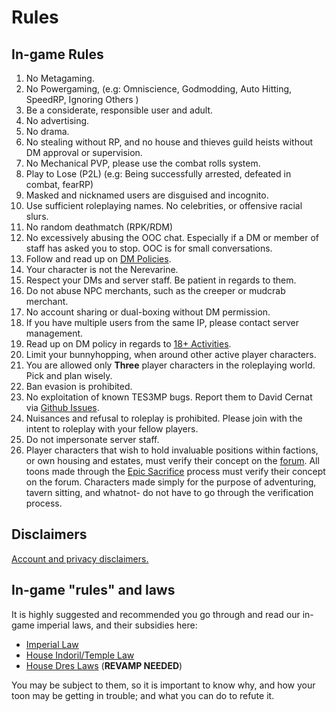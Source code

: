 # Rules



## In-game Rules
1. No Metagaming.
2. No Powergaming, (e.g: Omniscience, Godmodding, Auto Hitting, SpeedRP, Ignoring Others )
3. Be a considerate, responsible user and adult.
4. No advertising.
5. No drama.
6. No stealing without RP, and no house and thieves guild heists without DM approval or supervision.
7. No Mechanical PVP, please use the combat rolls system.
8. Play to Lose (P2L) (e.g: Being successfully arrested, defeated in combat, fearRP)
9. Masked and nicknamed users are disguised and incognito.
10. Use sufficient roleplaying names. No celebrities, or offensive racial slurs.
11. No random deathmatch (RPK/RDM)
12. No excessively abusing the OOC chat. Especially if a DM or member of staff has asked you to stop. OOC is for small conversations.
13. Follow and read up on [DM Policies](https://dor.winterfang.com/project/intro.html#dm-policy-on-permadeath-and-character-restraint).
14. Your character is not the Nerevarine.
15. Respect your DMs and server staff. Be patient in regards to them.
16. Do not abuse NPC merchants, such as the creeper or mudcrab merchant.
17. No account sharing or dual-boxing without DM permission.
18. If you have multiple users from the same IP, please contact server management.
19. Read up on DM policy in regards to [18+ Activities](https://dor.winterfang.com/project/intro.html#dm-policy-on-erotic-roleplay-and-other-18-activities).
20. Limit your bunnyhopping, when around other active player characters.
21. You are allowed only **Three** player characters in the roleplaying world. Pick and plan wisely.
22. Ban evasion is prohibited.
23. No exploitation of known TES3MP bugs. Report them to David Cernat via [Github Issues](https://github.com/TES3MP/openmw-tes3mp/issues).
24. Nuisances and refusal to roleplay is prohibited. Please join with the intent to roleplay with your fellow players.
25. Do not impersonate server staff.
26. Player characters that wish to hold invaluable positions within factions, or own housing and estates, must verify their concept on the [forum](https://resdayn.boards.net/board/4/player-characters). All toons made through the [Epic Sacrifice](https://dor.winterfang.com/ingame/rpr.html#epic-sacrifice) process must verify their concept on the forum. Characters made simply for the purpose of adventuring, tavern sitting, and whatnot- do not have to go through the verification process.

## Disclaimers
[Account and privacy disclaimers.](https://dor.winterfang.com/project/privacy.html)

## In-game "rules" and laws
It is highly suggested and recommended you go through and read our in-game imperial laws, and their subsidies here:
* [Imperial Law](https://resdayn.boards.net/thread/6/imperial-law)
* [House Indoril/Temple Law](https://resdayn.boards.net/thread/71/provincial-temple-laws)
* [House Dres Laws](https://resdayn.boards.net/thread/292/laws-great-house-dres) (**REVAMP NEEDED**)

You may be subject to them, so it is important to know why, and how your toon may be getting in trouble; and what you can do to refute it.
